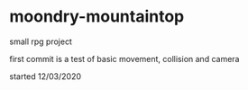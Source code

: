 # moondry-mountaintop
small rpg project

first commit is a test of basic movement, collision and camera

started 12/03/2020